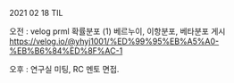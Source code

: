 2021 02 18 TIL

오전 : velog prml 확률분포 (1) 베르누이, 이항분포, 베타분포 게시  https://velog.io/@yhyj1001/%ED%99%95%EB%A5%A0-%EB%B6%84%ED%8F%AC-1

오후 : 연구실 미팅, RC 멘토 면접.
